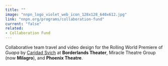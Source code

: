 ```yaml
---
title: ""
image: "nnpn_logo_violet_web_icon_128x128_640x612.jpg"
link: "nnpn.org/programs/collaboration-fund"
current: "false"
related:
- Collaboration Fund
---
```


Collaborative team travel and video design for the Rolling World Premiere of *Guapa* by [Caridad Svich](https://newplayexchange.org/users/240/caridad-svich) at **Borderlands Theater**, Miracle Theatre Group (now **Milagro**), and **Phoenix Theatre**.

